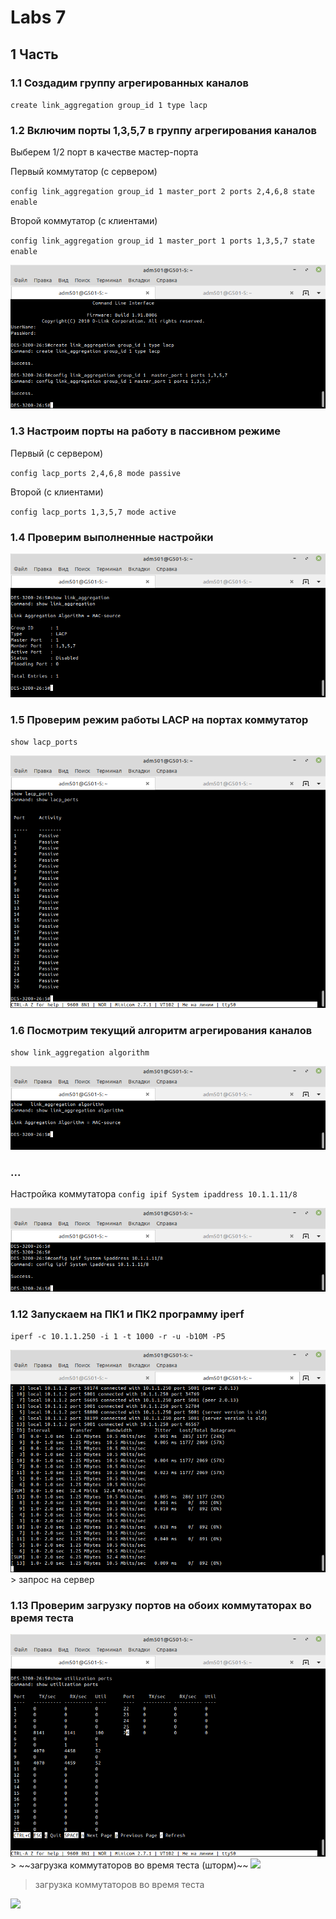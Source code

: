 # Labs 7

## 1 Часть

### 1.1 Создадим группу агрегированных каналов

`create link_aggregation group_id 1 type lacp`

### 1.2 Включим порты 1,3,5,7 в группу агрегирования каналов

Выберем 1/2 порт в качестве мастер-порта

Первый коммутатор (с сервером)

`config link_aggregation group_id 1 master_port 2 ports 2,4,6,8 state enable`

Второй коммутатор (с клиентами)

`config link_aggregation group_id 1 master_port 1 ports 1,3,5,7 state enable`

<img src="Снимок экрана от 2021-11-24 10-04-49.png" />

### 1.3 Настроим порты на работу в пассивном режиме

Первый (с сервером)

`config lacp_ports 2,4,6,8 mode passive`

Второй (с клиентами)

`config lacp_ports 1,3,5,7 mode active`

### 1.4 Проверим выполненные настройки

<img src="Снимок экрана от 2021-11-24 10-06-31.png" />

### 1.5 Проверим режим работы LACP на портах коммутатор

`show lacp_ports`

<img src="Снимок экрана от 2021-11-24 10-08-07.png" />

### 1.6 Посмотрим текущий алгоритм агрегирования каналов

`show link_aggregation algorithm`

<img src="Снимок экрана от 2021-11-24 10-12-26.png" />

### ...

Настройка коммутатора
`config ipif System ipaddress 10.1.1.11/8`

<img src="Снимок экрана от 2021-11-24 10-20-27.png" />

### 1.12 Запускаем на ПК1 и ПК2 программу iperf

`iperf -c 10.1.1.250 -i 1 -t 1000 -r -u -b10M -P5`

<img src="Снимок экрана от 2021-11-24 10-26-56.png" />
> запрос на сервер

### 1.13 Проверим загрузку портов на обоих коммутаторах во время теста

<img src="Снимок экрана от 2021-11-24 10-29-21.png" />
> ~~загрузка коммутаторов во время теста (шторм)~~

<img src="Снимок экрана от 2021-11-24 11-15-55.png" />

> загрузка коммутаторов во время теста

<img src="Снимок экрана от 2021-11-24 11-15-52.png" />

